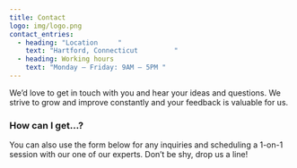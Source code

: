 ```yaml
---
title: Contact
logo: img/logo.png
contact_entries:
  - heading: "Location     "
    text: "Hartford, Connecticut         "
  - heading: Working hours
    text: "Monday – Friday: 9AM – 5PM "
---
```

We’d love to get in touch with you and hear your ideas and questions. We strive to grow and improve constantly and your feedback
is valuable for us.

<h3 class="f4 b lh-title mb2">How can I get…?</h3>

You can also use the form below for any inquiries and scheduling a 1-on-1 session
with our one of our experts. Don’t be shy, drop us a line!